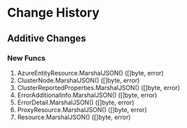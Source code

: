 # Change History

## Additive Changes

### New Funcs

1. AzureEntityResource.MarshalJSON() ([]byte, error)
1. ClusterNode.MarshalJSON() ([]byte, error)
1. ClusterReportedProperties.MarshalJSON() ([]byte, error)
1. ErrorAdditionalInfo.MarshalJSON() ([]byte, error)
1. ErrorDetail.MarshalJSON() ([]byte, error)
1. ProxyResource.MarshalJSON() ([]byte, error)
1. Resource.MarshalJSON() ([]byte, error)
